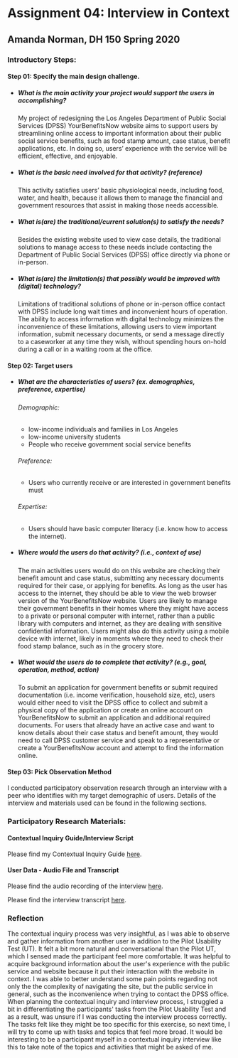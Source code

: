 # Assignment 04: Interview in Context
## Amanda Norman, DH 150 Spring 2020
### Introductory Steps:
#### Step 01: Specify the main design challenge.
* ##### What is the main activity your project would support the users in accomplishing?

	My project of redesigning the Los Angeles Department of Public Social Services (DPSS) YourBenefitsNow website aims to support users by streamlining online access to important information about their public social service benefits, such as food stamp amount, case status, benefit applications, etc. In doing so, users’ experience with the service will be efficient, effective, and enjoyable.
	
* ##### What is the basic need involved for that activity? (reference)
	
	This activity satisfies users’ basic physiological needs, including food, water, and health, because it allows them to manage the financial and government resources that assist in making those needs accessible.
 
* ##### What is(are) the traditional/current solution(s) to satisfy the needs?

	Besides the existing website used to view case details, the traditional solutions to manage access to these needs include contacting the Department of Public Social Services (DPSS) office directly via phone or in-person. 

* ##### What is(are) the limitation(s) that possibly would be improved with (digital) technology?

	Limitations of traditional solutions of phone or in-person office contact with DPSS include long wait times and inconvenient hours of operation. The ability to access information with digital technology minimizes the inconvenience of these limitations, allowing users to view important information, submit necessary documents, or send a message directly to a caseworker at any time they wish, without spending hours on-hold during a call or in a waiting room at the office.

#### Step 02: Target users 
* ##### What are the characteristics of users? (ex. demographics, preference, expertise)

  ###### Demographic:
  * low-income individuals and families in Los Angeles
  * low-income university students 
  * People who receive government social service benefits

  ###### Preference:
  * Users who currently receive or are interested in government benefits must  
  ###### Expertise: 
  * Users should have basic computer literacy (i.e. know how to access the internet).
 
* ##### Where would the users do that activity? (i.e., context of use)

  The main activities users would do on this website are checking their benefit amount and case status, submitting any necessary documents required for their case, or applying for benefits. As long as the user has access to the internet, they should be able to view the web browser version of the YourBenefitsNow website. Users are likely to manage their government benefits in their homes where they might have access to a private or personal computer with internet, rather than a public library with computers and internet, as they are dealing with sensitive confidential information. Users might also do this activity using a mobile device with internet, likely in moments where they need to check their food stamp balance, such as in the grocery store.

* ##### What would the users do to complete that activity? (e.g., goal, operation, method, action)
  To submit an application for government benefits or submit required documentation (i.e. income verification, household size, etc), users would either need to visit the DPSS office to collect and submit a physical copy of the application or create an online account on YourBenefitsNow to submit an application and additional required documents.
  For users that already have an active case and want to know details about their case status and benefit amount, they would need to call DPSS customer service and speak to a representative  or create a YourBenefitsNow account and attempt to find the information online.

#### Step 03: Pick Observation Method
  I conducted participatory observation research through an interview with a peer who identifies with my target demographic of users. Details of the interview and materials used can be found in the following sections.

### Participatory Research Materials:
  #### Contextual Inquiry Guide/Interview Script
  Please find my Contextual Inquiry Guide [here](https://docs.google.com/document/d/1QE17YL0vEmyEbCfugJE5p_BTSvX7Izmbpn3uIhTitxI/edit?usp=sharing).
  
  #### User Data - Audio File and Transcript
  Please find the audio recording of the interview [here](https://drive.google.com/file/d/16mAYXjTO6L791FmJNiyIiRHbawBfhmSf/view?usp=sharing).
  
  Please find the interview transcript [here](https://docs.google.com/document/d/1is4VAI9UJT-7IgEY0wr_0ZOD-bGNeJc8jD1-Dq7noCg/edit?usp=sharing). 
  
### Reflection
The contextual inquiry process was very insightful, as I was able to observe and gather information from another user in addition to the Pilot Usability Test (UT). It felt a bit more natural and conversational than the Pilot UT, which I sensed made the participant feel more comfortable. It was helpful to acquire background information about the user's experience with the public service and website because it put their interaction with the website in context. I was able to better understand some pain points regarding not only the the complexity of navigating the site, but the public service in general, such as the inconvenience when trying to contact the DPSS office. When planning the contextual inquiry and interview process, I struggled a bit in differentiating the participants' tasks from the Pilot Usability Test and as a result, was unsure if I was conducting the interview process correctly. The tasks felt like they might be too specific for this exercise, so next time, I will try to come up with tasks and topics that feel more broad. It would be interesting to be a participant myself in a contextual inquiry interview like this to take note of the topics and activities that might be asked of me.
  
